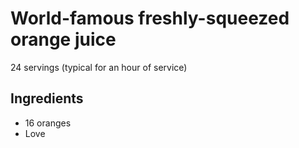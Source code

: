 # World-famous freshly-squeezed orange juice

24 servings (typical for an hour of service)

## Ingredients

+ 16 oranges
+ Love
